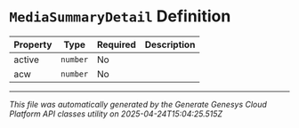 # `MediaSummaryDetail` Definition

| Property | Type | Required | Description |
|----------|------|----------|-------------|
| active | `number` | No |  |
| acw | `number` | No |  |

---

*This file was automatically generated by the Generate Genesys Cloud Platform API classes utility on 2025-04-24T15:04:25.515Z*